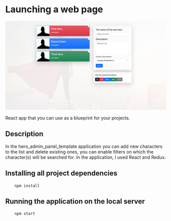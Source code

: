 # Launching a web page

![Web Site Image](./public/images/web_site_image.png)

React app that you can use as a blueprint for your projects.

## Description

In the hero_admin_panel_template application you can add new characters to the list and delete existing ones, you can enable filters on which the character(s) will be searched for.
In the application, I used React and Redux.

## Installing all project dependencies

```
    npm install
```

## Running the application on the local server

```
    npm start
```